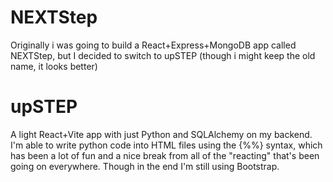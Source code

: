 # NEXTStep
Originally i was going to build a React+Express+MongoDB app called NEXTStep, but I decided to switch to upSTEP (though i might keep the old name, it looks better)
# upSTEP
A light React+Vite app with just Python and SQLAlchemy on my backend.
I'm able to write python code into HTML files using the {%%} syntax, which has been a lot of fun and a nice break from all of the "reacting" that's been going on everywhere. Though in the end I'm still using Bootstrap.
